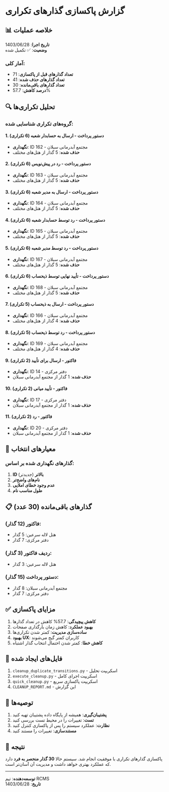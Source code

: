 # گزارش پاکسازی گذارهای تکراری

## 📊 خلاصه عملیات

**تاریخ اجرا**: 1403/06/28  
**وضعیت**: ✅ تکمیل شده

### آمار کلی:
- **تعداد گذارهای قبل از پاکسازی**: 71
- **تعداد گذارهای حذف شده**: 41
- **تعداد گذارهای باقی‌مانده**: 30
- **درصد کاهش**: 57.7%

## 🔍 تحلیل تکراری‌ها

### گروه‌های تکراری شناسایی شده:

#### 1. **دستور پرداخت - ارسال به حسابدار شعبه** (6 تکراری)
- **نگهداری**: ID 162 - مجتمع آبدرمانی سبلان
- **حذف شده**: 5 گذار از هتل‌های مختلف

#### 2. **دستور پرداخت - رد در پیش‌نویس** (6 تکراری)
- **نگهداری**: ID 163 - مجتمع آبدرمانی سبلان
- **حذف شده**: 5 گذار از هتل‌های مختلف

#### 3. **دستور پرداخت - ارسال به مدیر شعبه** (6 تکراری)
- **نگهداری**: ID 164 - مجتمع آبدرمانی سبلان
- **حذف شده**: 5 گذار از هتل‌های مختلف

#### 4. **دستور پرداخت - رد توسط حسابدار شعبه** (6 تکراری)
- **نگهداری**: ID 165 - مجتمع آبدرمانی سبلان
- **حذف شده**: 5 گذار از هتل‌های مختلف

#### 5. **دستور پرداخت - رد توسط مدیر شعبه** (6 تکراری)
- **نگهداری**: ID 167 - مجتمع آبدرمانی سبلان
- **حذف شده**: 5 گذار از هتل‌های مختلف

#### 6. **دستور پرداخت - تأیید نهایی توسط ذیحساب** (6 تکراری)
- **نگهداری**: ID 168 - مجتمع آبدرمانی سبلان
- **حذف شده**: 5 گذار از هتل‌های مختلف

#### 7. **دستور پرداخت - ارسال به ذیحساب** (5 تکراری)
- **نگهداری**: ID 166 - مجتمع آبدرمانی سبلان
- **حذف شده**: 4 گذار از هتل‌های مختلف

#### 8. **دستور پرداخت - رد توسط ذیحساب** (5 تکراری)
- **نگهداری**: ID 169 - مجتمع آبدرمانی سبلان
- **حذف شده**: 4 گذار از هتل‌های مختلف

#### 9. **فاکتور - ارسال برای تأیید** (2 تکراری)
- **نگهداری**: ID 14 - دفتر مرکزی
- **حذف شده**: 1 گذار از مجتمع آبدرمانی سبلان

#### 10. **فاکتور - تأیید میانی** (2 تکراری)
- **نگهداری**: ID 17 - دفتر مرکزی
- **حذف شده**: 1 گذار از مجتمع آبدرمانی سبلان

#### 11. **فاکتور - رد** (2 تکراری)
- **نگهداری**: ID 20 - دفتر مرکزی
- **حذف شده**: 1 گذار از مجتمع آبدرمانی سبلان

## 🎯 معیارهای انتخاب

### گذارهای نگهداری شده بر اساس:
1. **ID بالاتر** (جدیدتر)
2. **نام‌های واضح‌تر**
3. **عدم وجود خطای املایی**
4. **طول مناسب نام**

## 📋 گذارهای باقی‌مانده (30 عدد)

### فاکتور (12 گذار):
- هتل لاله سرعین: 5 گذار
- دفتر مرکزی: 7 گذار

### ردیف فاکتور (3 گذار):
- هتل لاله سرعین: 3 گذار

### دستور پرداخت (15 گذار):
- مجتمع آبدرمانی سبلان: 8 گذار
- دفتر مرکزی: 7 گذار

## ✅ مزایای پاکسازی

1. **کاهش پیچیدگی**: 57.7% کاهش در تعداد گذارها
2. **بهبود عملکرد**: کاهش زمان بارگذاری صفحات
3. **ساده‌سازی مدیریت**: کمتر شدن تکراری‌ها
4. **بهبود UX**: کاربران کمتر گیج می‌شوند
5. **کاهش خطا**: کمتر شدن احتمال انتخاب گذار اشتباه

## 🔧 فایل‌های ایجاد شده

1. `cleanup_duplicate_transitions.py` - اسکریپت تحلیل
2. `execute_cleanup.py` - اسکریپت اجرای کامل
3. `quick_cleanup.py` - اسکریپت پاکسازی سریع
4. `CLEANUP_REPORT.md` - این گزارش

## 📝 توصیه‌ها

1. **پشتیبان‌گیری**: همیشه از پایگاه داده پشتیبان تهیه کنید
2. **تست**: تغییرات را در محیط تست بررسی کنید
3. **نظارت**: عملکرد سیستم را پس از پاکسازی کنترل کنید
4. **مستندسازی**: تغییرات را مستند کنید

## 🚀 نتیجه

پاکسازی گذارهای تکراری با موفقیت انجام شد. سیستم حالا **30 گذار منحصر به فرد** دارد که عملکرد بهتری خواهد داشت و مدیریت آن آسان‌تر است.

---
**توسعه‌دهنده**: تیم RCMS  
**تاریخ**: 1403/06/28
